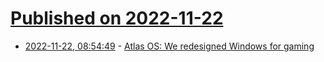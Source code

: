 # [Published on 2022-11-22](index.md)

* [2022-11-22, 08:54:49](https://news.ycombinator.com/item?id=33703586) - [Atlas OS: We redesigned Windows for gaming](https://atlasos.net/)
